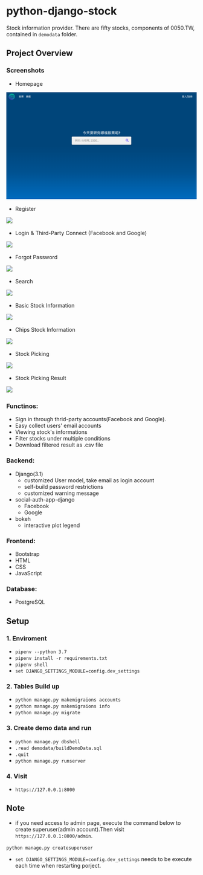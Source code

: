 # python-django-stock
Stock information provider. There are fifty stocks, components of 0050.TW, contained in `demodata` folder.

## Project Overview
### Screenshots

- Homepage

![](https://github.com/ycy-tw/python-django-stock/blob/7f2d2d79dbacc5f1488bb99164cdb18400749792/screenshots/hompage.png)

- Register

![]("./screenshots/register.png")

- Login & Third-Party Connect (Facebook and Google)

![](./screenshots/login.png")

- Forgot Password

![](./screenshots/forgotpwd.png")

- Search

![](./screenshots/search.png")

- Basic Stock Information

![](./screenshots/basic_info.png")

- Chips Stock Information

![](./screenshots/chips_info.png")

- Stock Picking

![](./screenshots/pick.png")

- Stock Picking Result

![](./screenshots/pick_result.png")


### Functinos:

+ Sign in through thrid-party accounts(Facebook and Google).
+ Easy collect users' email accounts
+ Viewing stock's informations
+ Filter stocks under multiple conditions
+ Download filtered result as .csv file


### Backend:
+ Django(3.1)
    + customized User model, take email as login account
    + self-build password restrictions
    + customized warning message
+ social-auth-app-django
    + Facebook
    + Google
+ bokeh
    + interactive plot legend

### Frontend:
+ Bootstrap
+ HTML
+ CSS
+ JavaScript

### Database:
+ PostgreSQL

## Setup

### 1. Enviroment
+ `pipenv --python 3.7`
+ `pipenv install -r requirements.txt`
+ `pipenv shell`
+ `set DJANGO_SETTINGS_MODULE=config.dev_settings`

### 2. Tables Build up
+ `python manage.py makemigraions accounts`
+ `python manage.py makemigraions info`
+ `python manage.py migrate`

### 3. Create demo data and run
+ `python manage.py dbshell`
+ `.read demodata/buildDemoData.sql`
+ `.quit`
+ `python manage.py runserver`

### 4. Visit
+ `https://127.0.0.1:8000`

## Note
+ if you need access to admin page, execute the command below to create superuser(admin account).Then visit `https://127.0.0.1:8000/admin`.

`python manage.py createsuperuser`

+ `set DJANGO_SETTINGS_MODULE=config.dev_settings` needs to be execute each time when restarting porject.
